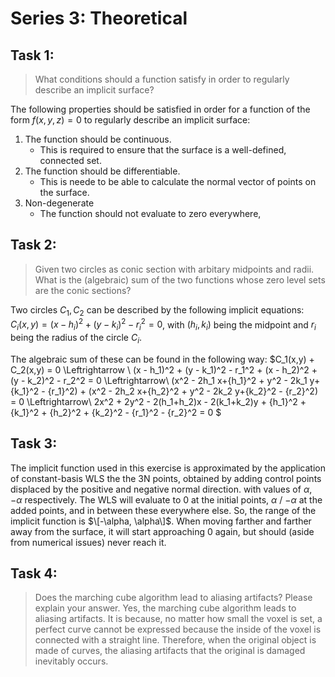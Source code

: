 # Series 3: Theoretical

## Task 1:
>  What conditions should a function satisfy in order to regularly describe an implicit surface?

The following properties should be satisfied in order for a function of the form $f(x, y, z) = 0$ to regularly describe an implicit surface:
1. The function should be continuous.
   - This is required to ensure that the surface is a well-defined, connected set.
2. The function should be differentiable.
    - This is neede to be able to calculate the normal vector of points on the surface.
3. Non-degenerate
   - The function should not evaluate to zero everywhere,

## Task 2:
> Given two circles as conic section with arbitary midpoints and radii. What is the (algebraic) sum of the two functions whose zero level sets are the conic sections?

Two circles $C_1, C_2$ can be described by the following implicit equations:
$C_i(x,y) = (x - h_i)^2 + (y - k_i)^2 - r_i^2 = 0$, with $(h_i, k_i)$ being the midpoint and $r_i$ being the radius of the circle $C_i$.

The algebraic sum of these can be found in the following way:
$C_1(x,y) + C_2(x,y) = 0 \Leftrightarrow \\
(x - h_1)^2 + (y - k_1)^2 - r_1^2 + (x - h_2)^2 + (y - k_2)^2 - r_2^2 = 0 \Leftrightarrow\\
(x^2 - 2h_1  x+{h_1}^2 + y^2 - 2k_1  y+{k_1}^2 - {r_1}^2) + (x^2 - 2h_2  x+{h_2}^2 + y^2 - 2k_2  y+{k_2}^2 - {r_2}^2) = 0 \Leftrightarrow\\
2x^2 + 2y^2 - 2(h_1+h_2)x - 2(k_1+k_2)y + {h_1}^2 + {k_1}^2 + {h_2}^2 + {k_2}^2 - {r_1}^2 - {r_2}^2 = 0
$

## Task 3:
The implicit function used in this exercise is approximated by the application of constant-basis WLS the the 3N points, obtained by adding control points displaced by the positive and negative normal direction. with values of $\alpha$, $-\alpha$ respectively. The WLS will evaluate to 0 at the initial points, $\alpha$ / $-\alpha$ at the added points, and in between these everywhere else. So, the range of the implicit function is $\[-\alpha, \alpha\]$. When moving farther and farther away from the surface, it will start approaching 0 again, but should (aside from numerical issues) never reach it.


## Task 4:
> Does the marching cube algorithm lead to aliasing artifacts? Please explain your answer.
Yes, the marching cube algorithm leads to aliasing artifacts.
It is because, no matter how small the voxel is set, a perfect curve cannot be expressed because the inside of the voxel is connected with a straight line. Therefore, when the original object is made of curves, the aliasing artifacts that the original is damaged inevitably occurs.
